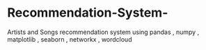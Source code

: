 # Recommendation-System-
Artists and Songs recommendation system using pandas , numpy , matplotlib , seaborn , networkx , wordcloud 
